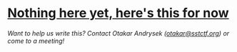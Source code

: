# [Nothing here yet, here's this for now](http://lmgtfy.com/?q=how+to+solve+programming+problems)

###### Want to help us write this? Contact Otakar Andrysek \(otakar@sstctf.org\) or come to a meeting!






